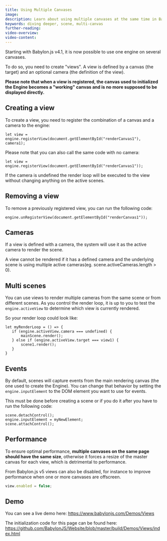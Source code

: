 ```yaml
---
title: Using Multiple Canvases
image:
description: Learn about using multiple canvases at the same time in Babylon.js.
keywords: diving deeper, scene, multi-canvas
further-reading:
video-overview:
video-content:
---
```


Starting with Babylon.js v4.1, it is now possible to use one engine on several canvases.

To do so, you need to create "views". A view is defined by a canvas (the target) and an optional camera (the definition of the view).

**Please note that when a view is registered, the canvas used to initialized the Engine becomes a "working" canvas and is no more supposed to be displayed directly.**

## Creating a view

To create a view, you need to register the combination of a canvas and a camera to the engine:

```
let view = engine.registerView(document.getElementById("renderCanvas1"), camera1);
```

Please note that you can also call the same code with no camera:

```
let view = engine.registerView(document.getElementById("renderCanvas1"));
```

If the camera is undefined the render loop will be executed to the view without changing anything on the active scenes.

## Removing a view

To remove a previously registered view, you can run the following code:

```
engine.unRegisterView(document.getElementById("renderCanvas1"));
```

## Cameras

If a view is defined with a camera, the system will use it as the active camera to render the scene.

A view cannot be rendered if it has a defined camera and the underlying scene is using multiple active cameras(eg. scene.activeCameras.length > 0).

## Multi scenes

You can use views to render multiple cameras from the same scene or from different scenes. As you control the render loop, it is up to you to test the `engine.activeView` to determine which view is currently rendered.

So your render loop could look like:

```
let myRenderLoop = () => {
   if (engine.activeView.camera === undefined) {
       mainScene.render();
   } else if (engine.activeView.target === view1) {
       scene1.render();
   }
}
```

## Events

By default, scenes will capture events from the main rendering canvas (the one used to create the Engine). You can change that behavior by setting the `engine.inputElement` to the DOM element you want to use for events.

This must be done before creating a scene or if you do it after you have to run the following code:

```
scene.detachControl();
engine.inputElement = myNewElement;
scene.attachControl();
```

## Performance

To ensure optimal performance, **multiple canvases on the same page should have the same size**, otherwise it forces a resize of the master canvas for each view, which is detrimental to performance.

From Babylon.js v5 views can also be disabled, for instance to improve performance when one or more canvases are offscreen.

```javascript
view.enabled = false;
```

## Demo

You can see a live demo here: https://www.babylonjs.com/Demos/Views

The initialization code for this page can be found here: https://github.com/BabylonJS/Website/blob/master/build/Demos/Views/index.html
